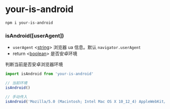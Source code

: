 # your-is-android

```bash
npm i your-is-android
```

### isAndroid([userAgent])
- `userAgent` <[string]> 浏览器 ua 信息。默认 `navigator.userAgent`
- return <[boolean]> 是否安卓环境

判断当前是否安卓浏览器环境

```js
import isAndroid from 'your-is-android'

// 当前环境
isAndroid()

// 手动传入
isAndroid('Mozilla/5.0 (Macintosh; Intel Mac OS X 10_12_4) AppleWebKit/537.36 (KHTML, like Gecko) Chrome/63.0.3239.132 Safari/537.36')
```

[string]: https://developer.mozilla.org/en-US/docs/Web/JavaScript/Data_structures#String_type "String"
[boolean]: https://developer.mozilla.org/en-US/docs/Web/JavaScript/Data_structures#Boolean_type "Boolean"
